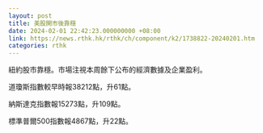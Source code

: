 ```yaml
---
layout: post
title: 美股開市後靠穩
date: 2024-02-01 22:42:23.000000000 +08:00
link: https://news.rthk.hk/rthk/ch/component/k2/1738822-20240201.htm
categories: rthk
---
```


紐約股市靠穩。市場注視本周餘下公布的經濟數據及企業盈利。

道瓊斯指數較早時報38212點，升61點。

納斯達克指數報15273點，升109點。

標準普爾500指數報4867點，升22點。
